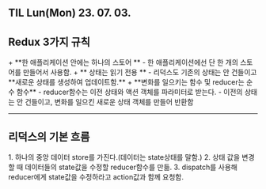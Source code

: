 ## TIL Lun(Mon) 23. 07. 03. 

<h2>Redux 3가지 규칙</h2>
 + **한 애플리케이션 안에는 하나의 스토어 **
   - 한 애플리케이션에선 단 한 개의 스토어를 만들어서 사용함.
 + ** 상태는 읽기 전용 **
   - 리덕스도 기존의 상태는 안 건들이고 **새로운 상태를 생성하여 업데이트함.**
 + **변화를 일으키는 함수 및 reducer는 순수 함수**
   - reducer함수는 이전 상태와 액션 객체를 파라미터로 받는다.
   - 이전의 상태는 안 건들이고, 변화를 일으킨 새로운 상태 객체를 만들어 반환함


-----------------------------------

<h2>리덕스의 기본 흐름</h2>
 1. 하나의 중앙 데이터 store를 가진다.(데이터는 state상태를 말함.)
 2. 상태 값을 변경할 때 데이터들의 state값을 수정할 reducer함수를 만듦.
 3. dispatch를 사용해 reducer에게 state값을 수정하라고 action값과 함께 요청함. 
